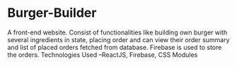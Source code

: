 # Burger-Builder
A front-end website. Consist of functionalities like building own burger with several ingredients in state, placing order  and can view their order summary and list of placed orders fetched from database. Firebase is used to store the orders. Technologies Used –ReactJS, Firebase, CSS Modules
